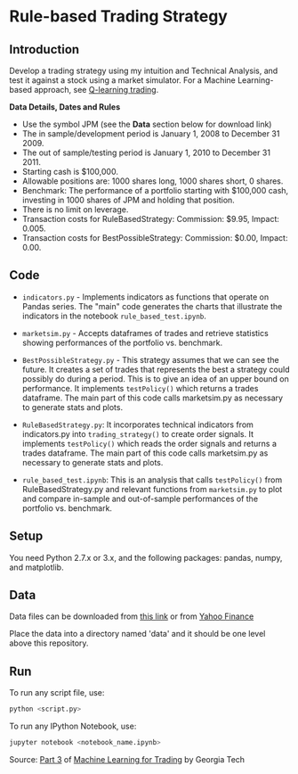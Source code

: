 # Rule-based Trading Strategy

## Introduction

Develop a trading strategy using my intuition and Technical Analysis, and test it against a stock using a market simulator. For a Machine Learning-based approach, see [Q-learning trading](https://github.com/ntrang086/q_learning_trading).

**Data Details, Dates and Rules**

* Use the symbol JPM (see the **Data** section below for download link)
* The in sample/development period is January 1, 2008 to December 31 2009.
* The out of sample/testing period is January 1, 2010 to December 31 2011.
* Starting cash is $100,000.
* Allowable positions are: 1000 shares long, 1000 shares short, 0 shares.
* Benchmark: The performance of a portfolio starting with $100,000 cash, investing in 1000 shares of JPM and holding that position.
* There is no limit on leverage.
* Transaction costs for RuleBasedStrategy: Commission: $9.95, Impact: 0.005.
* Transaction costs for BestPossibleStrategy: Commission: $0.00, Impact: 0.00.

## Code

* `indicators.py` - Implements indicators as functions that operate on Pandas series. The "main" code generates the charts that illustrate the indicators in the notebook `rule_based_test.ipynb`.

* `marketsim.py` - Accepts dataframes of trades and retrieve statistics showing performances of the portfolio vs. benchmark.

* `BestPossibleStrategy.py` - This strategy assumes that we can see the future. It creates a set of trades that represents the best a strategy could possibly do during a period. This is to give an idea of an upper bound on performance. It implements `testPolicy()` which returns a trades dataframe. The main part of this code calls marketsim.py as necessary to generate stats and plots.

* `RuleBasedStrategy.py`: It incorporates technical indicators from indicators.py into `trading_strategy()` to create order signals. It implements `testPolicy()` which reads the order signals and returns a trades dataframe. The main part of this code calls marketsim.py as necessary to generate stats and plots.

* `rule_based_test.ipynb`: This is an analysis that calls `testPolicy()` from RuleBasedStrategy.py and relevant functions from `marketsim.py` to plot and compare in-sample and out-of-sample performances of the portfolio vs. benchmark.

## Setup

You need Python 2.7.x or 3.x, and the following packages: pandas, numpy, and matplotlib.

## Data

Data files can be downloaded from [this link](http://quantsoftware.gatech.edu/images/a/af/ML4T_2017Fall.zip) or from [Yahoo Finance](https://finance.yahoo.com/)

Place the data into a directory named 'data' and it should be one level above this repository.

## Run

To run any script file, use:

```bash
python <script.py>
```

To run any IPython Notebook, use:

```bash
jupyter notebook <notebook_name.ipynb>
```

Source: [Part 3](http://quantsoftware.gatech.edu/Machine_Learning_Algorithms_for_Trading) of [Machine Learning for Trading](http://quantsoftware.gatech.edu/Machine_Learning_for_Trading_Course) by Georgia Tech

